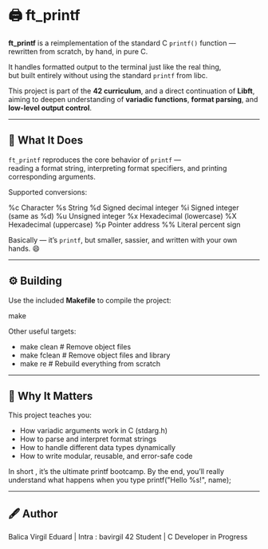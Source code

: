 # 🖨️ ft_printf

**ft_printf** is a reimplementation of the standard C `printf()` function —  
rewritten from scratch, by hand, in pure C.  

It handles formatted output to the terminal just like the real thing,  
but built entirely without using the standard `printf` from libc.  

This project is part of the **42 curriculum**, and a direct continuation of **Libft**,  
aiming to deepen understanding of **variadic functions**, **format parsing**, and **low-level output control**.

---

## 📘 What It Does

`ft_printf` reproduces the core behavior of `printf` —  
reading a format string, interpreting format specifiers, and printing corresponding arguments.  

Supported conversions:

%c Character
%s String
%d Signed decimal integer
%i Signed integer (same as %d)
%u Unsigned integer
%x Hexadecimal (lowercase)
%X Hexadecimal (uppercase)
%p Pointer address
%% Literal percent sign


Basically — it’s `printf`, but smaller, sassier, and written with your own hands. 😄

---

## ⚙️ Building

Use the included **Makefile** to compile the project:

make

Other useful targets:

- make clean     # Remove object files
- make fclean    # Remove object files and library
- make re        # Rebuild everything from scratch

---

## 🧠 Why It Matters

This project teaches you:

- How variadic arguments work in C (stdarg.h)
- How to parse and interpret format strings
- How to handle different data types dynamically
- How to write modular, reusable, and error-safe code

In short , it’s the ultimate printf bootcamp.
By the end, you’ll really understand what happens when you type printf("Hello %s!", name);

---

## 🖋️ Author

Balica Virgil Eduard | Intra : bavirgil
42 Student | C Developer in Progress

